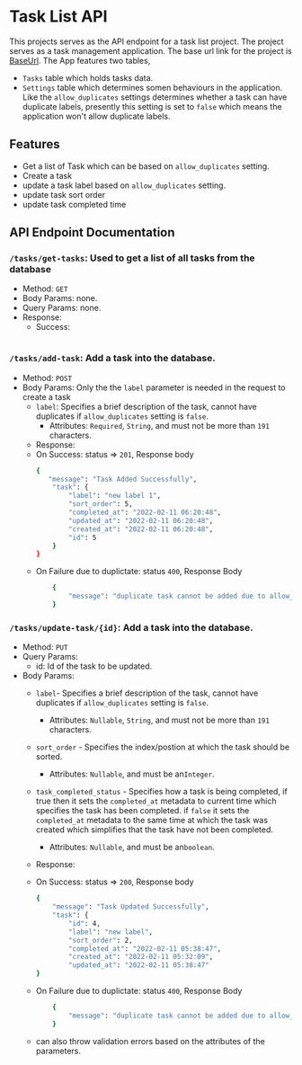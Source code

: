 # Task List API

This projects serves as the API endpoint for a task list project. The project serves as a task management application.
The base url link for the project is [BaseUrl](https://pwg-task-list-api.herokuapp.com/api/). The App features two tables,

- `Tasks` table which holds tasks data.
- `Settings` table which determines somen behaviours in the application. Like the `allow_duplicates` settings determines whether a task can have duplicate labels, presently this setting is set to `false` which means the application won't allow duplicate labels. 

## Features

- Get a list of Task which can be based on `allow_duplicates` setting.
- Create a task
- update a task label based on `allow_duplicates` setting.
- update task sort order
- update task completed time

## API Endpoint Documentation

### `/tasks/get-tasks`: Used to get a list of all tasks from the database
   - Method: `GET`
   - Body Params: none.
   - Query Params: none.
   - Response:
        - Success: 
            ```bash

            ```
   
###  `/tasks/add-task`: Add a task into the database.
   - Method: `POST`
   - Body Params: Only the the `label` parameter is needed in the request to create a task
        - `label`: Specifies a brief description of the task, cannot have duplicates if `allow_duplicates` setting is `false`.
            - Attributes: `Required`, `String`, and must not be more than `191` characters.
        - Response:
        - On Success: status => `201`,
            Response body
            ```bash
            {
               "message": "Task Added Successfully",
                "task": {
                    "label": "new label 1",
                    "sort_order": 5,
                    "completed_at": "2022-02-11 06:20:48",
                    "updated_at": "2022-02-11 06:20:48",
                    "created_at": "2022-02-11 06:20:48",
                    "id": 5
                }
            }
            ```
        - On Failure due to duplictate: status `400`, 
            Response Body
            ```bash
                {
                    "message": "duplicate task cannot be added due to allow_duplicates settings"
                }
            ```


###  `/tasks/update-task/{id}`: Add a task into the database.
   - Method: `PUT`
   - Query Params:
        - id: Id of the task to be updated.
   - Body Params:
        - `label`- Specifies a brief description of the task, cannot have duplicates if `allow_duplicates` setting is `false`.
            - Attributes: `Nullable`, `String`, and must not be more than `191` characters.

        - `sort_order` - Specifies the index/postion at which the task should be sorted.
            - Attributes: `Nullable`, and must be an`Integer`.

        - `task_completed_status` - Specifies how a task is being completed, if true then it sets the `completed_at` metadata to current time which specifies the task has been completed. if `false` it sets the `completed_at` metadata to the same time at which the task was created which simplifies that the task have not been completed.
            - Attributes: `Nullable`, and must be an`boolean`.

        - Response:
        - On Success: status => `200`,
            Response body
            ```bash
            {
                "message": "Task Updated Successfully",
                "task": {
                    "id": 4,
                    "label": "new label",
                    "sort_order": 2,
                    "completed_at": "2022-02-11 05:38:47",
                    "created_at": "2022-02-11 05:32:09",
                    "updated_at": "2022-02-11 05:38:47"
            }
            ```
        - On Failure due to duplictate: status `400`, 
            Response Body
            ```bash
                {
                    "message": "duplicate task cannot be added due to allow_duplicates settings"
                }
            ```
        - can also throw validation errors based on the attributes of the parameters.

